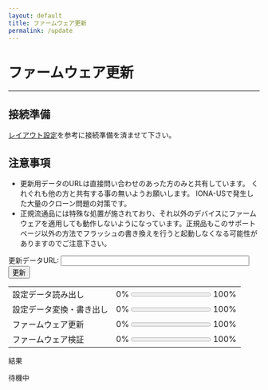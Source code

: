 ```yaml
---
layout: default
title: ファームウェア更新
permalink: /update
---
```

# ファームウェア更新
---
## 接続準備
[レイアウト設定](/iona-sb-support/setting)を参考に接続準備を済ませて下さい。

## 注意事項
- 更新用データのURLは直接問い合わせのあった方のみと共有しています。
くれぐれも他の方と共有する事の無いようお願いします。
IONA-USで発生した大量のクローン問題の対策です。
- 正規流通品には特殊な処置が施されており、それ以外のデバイスにファームウェアを適用しても動作しないようになっています。正規品もこのサポートページ以外の方法でフラッシュの書き換えを行うと起動しなくなる可能性がありますのでご注意下さい。

<script src="https://toyoshim.github.io/CH559Flasher.js/CH559Flasher.js"></script>

<div>更新データURL:
<input type="text" id="url" style="width: 75%;">
<button onclick="run();">更新</button>
</div>

| | |
|-|-|
|設定データ読み出し |0% <progress id="data_r" max=1 value=0></progress> 100%|
|設定データ変換・書き出し |0% <progress id="data_w" max=1 value=0></progress> 100%|
|ファームウェア更新 |0% <progress id="code_w" max=1 value=0></progress> 100%|
|ファームウェア検証 |0% <progress id="code_v" max=1 value=0></progress> 100%|

結果
<pre id="error">
待機中
</pre>

<script>
const hash = [
  {
    version: '1.01',
    hash: [0xff, 0x19, 0x1b, 0x84, 0x39, 0x5c, 0x0a, 0xf9, 0x41, 0x01, 0x11, 0xd0, 0x68, 0x83, 0xd2, 0xb8, 0x51, 0x67, 0x17, 0xd7, 0x8d, 0x60, 0x9a, 0x6a, 0x5a, 0xbd, 0x2e, 0xc2, 0xbb, 0x30, 0x2e, 0x73]
  },  {
    version: '1.02',
    hash: [0x87, 0x9d, 0xd9, 0xc8, 0xe1, 0x71, 0x0d, 0xf3, 0x7d, 0x4a, 0x85, 0xf0, 0xb4, 0x12, 0xfa, 0xe6, 0x34, 0xe5, 0x84, 0x62, 0x92, 0xd0, 0xe7, 0x6d, 0x7c, 0x55, 0xa7, 0xb3, 0x60, 0xdc, 0x87, 0x97]
  }, {
    version: '1.11',
    hash: [0x92, 0x07, 0xb1, 0xd1, 0xe8, 0x77, 0x50, 0x6a, 0x5e, 0xa6, 0xb4, 0xaa, 0x5e, 0xae, 0x83, 0x03, 0x66, 0xec, 0x48, 0x34, 0xfa, 0x57, 0x07, 0xca, 0x46, 0xd1, 0xcb, 0xf2, 0xc7, 0xaf, 0x77, 0x47]
  }
];
function log(text) {
  document.getElementById('error').innerText = text;
}
async function run() {
  const url = document.getElementById('url').value;
  fetch(url).then(async e => {
    const data = await e.arrayBuffer();
    const u8 = new Uint8Array(data);
    const size = u8.length - u8[u8.length - 1] - 1;
    const digest = new Uint8Array(
        await crypto.subtle.digest('SHA-256', data.slice(0, size)));
    let result = false;
    let version = '0.00';
    for (let v = 0; v < hash.length; v += 1) {
      let hash_result = true;
      for (let i = 0; i < 32; i += 1) {
        if (digest[i] != hash[v].hash[i]) {
          hash_result = false;
          break;
        }
      }
      if (hash_result) {
        version = hash[v].version;
        result = true;
        break;
      }
    }
    if (!result) {
      log('ファームウェアの取得に失敗しました');
      return;
    }
    log('ファームウェアの準備ができました (Version ' + version + ')');
    const flasher = new CH559Flasher();
    if (!await flasher.connect()) {
      const error = (flasher.error == 'claimFailed')
       ? 'デバイスが使用中'
       : flasher.error;
      log('IONA-SBへの接続に失敗: ' + error);
      return;
    }
    log('設定データ読み出し中');
    const dataReadBar = document.getElementById('data_r');
    const settings = new Uint8Array(528);
    for (let i = 0; i < 528; i += 32) {
      let size = Math.min(32, 528 - i);
      let buffer = await flasher.readDataInRange(0xf000 + i, size);
      if (!buffer) {
        log('設定データ読み出し中にエラー: ' + flasher.error);
        return;
      }
      let readData = new Uint8Array(buffer);
      for (let j = 0; j < size; j += 1) {
        settings[i + j] = readData[j];
      }
      dataReadBar.value = i / 528;
    }
    dataReadBar.value = 1;
    log('設定データ変換中');
    if (settings[0] != 'I'.charCodeAt(0) ||
        settings[1] != 'N'.charCodeAt(0) ||
        settings[2] != 'S'.charCodeAt(0) ||
        settings[3] != 'B'.charCodeAt(0) ||
        settings[4] != 1 ||
        (settings[5] != 0 && settings[5] != 2)) {
      log('設定データが壊れています');
      return;
    }
    if (settings[5] == 0) {
      // Update 1.00 to 1.02
      settings[5] = 2;  // minor version
      for (let i = 520; i < 528; i += 1) {
        settings[i] = 0;
      }
    }

    log('設定データ保存中');
    const dataWriteBar = document.getElementById('data_w');
    if (!await flasher.eraseData()) {
      log('設定データ保存中にエラー: ' + flasher.error);
      return;
    }
    for (let i = 0; i < 528; i += 32) {
      let size = Math.min(32, 528 - i);
      if (!await flasher.writeDataInRange(
          0xf000 + i, settings.buffer.slice(i, i + size))) {
        log('設定データ保存中にエラー: ' + flasher.error);
        return;
      }
      dataWriteBar.value = i / 528;
    }
    dataWriteBar.value = 1;

    log('ファームウェア更新中');
    const blockSize = ((data.byteLength + 1023) / 1024) | 0;
    const writeBar = document.getElementById('code_w');
    const verifyBar = document.getElementById('code_v');
    if (!await flasher.eraseBlock(blockSize) ||
        !await flasher.write(data, rate => writeBar.value = rate) ||
        !await flasher.verify(data, rate => verifyBar.value = rate)) {
      log('ファームウェア更新中にエラー: ' + flasher.error);
      return;
    }
    log('正常終了');
  });
}
</script>